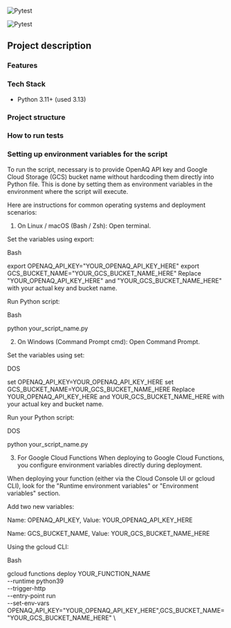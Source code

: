 ![Pytest](https://img.shields.io/badge/project_status-in_progress\open-blue)

![Pytest](https://img.shields.io/badge/tests-in_progress-blue)

## **Project description**


### Features


### Tech Stack
- Python 3.11+ (used 3.13)


### Project structure


### How to run tests


### Setting up environment variables for the script
To run the script, necessary is to provide OpenAQ API key and Google Cloud Storage (GCS) bucket name without hardcoding them directly into Python file. This is done by setting them as environment variables in the environment where the script will execute.

Here are instructions for common operating systems and deployment scenarios:

1. On Linux / macOS (Bash / Zsh):
Open terminal.

Set the variables using export:

Bash

export OPENAQ_API_KEY="YOUR_OPENAQ_API_KEY_HERE"
export GCS_BUCKET_NAME="YOUR_GCS_BUCKET_NAME_HERE"
Replace "YOUR_OPENAQ_API_KEY_HERE" and "YOUR_GCS_BUCKET_NAME_HERE" with your actual key and bucket name.

Run Python script:

Bash

python your_script_name.py

2. On Windows (Command Prompt cmd):
Open Command Prompt.

Set the variables using set:

DOS

set OPENAQ_API_KEY=YOUR_OPENAQ_API_KEY_HERE
set GCS_BUCKET_NAME=YOUR_GCS_BUCKET_NAME_HERE
Replace YOUR_OPENAQ_API_KEY_HERE and YOUR_GCS_BUCKET_NAME_HERE with your actual key and bucket name.

Run your Python script:

DOS

python your_script_name.py

3. For Google Cloud Functions
When deploying to Google Cloud Functions, you configure environment variables directly during deployment.

When deploying your function (either via the Cloud Console UI or gcloud CLI), look for the "Runtime environment variables" or "Environment variables" section.

Add two new variables:

Name: OPENAQ_API_KEY, Value: YOUR_OPENAQ_API_KEY_HERE

Name: GCS_BUCKET_NAME, Value: YOUR_GCS_BUCKET_NAME_HERE

Using the gcloud CLI:

Bash

gcloud functions deploy YOUR_FUNCTION_NAME \
  --runtime python39 \
  --trigger-http \
  --entry-point run \
  --set-env-vars OPENAQ_API_KEY="YOUR_OPENAQ_API_KEY_HERE",GCS_BUCKET_NAME="YOUR_GCS_BUCKET_NAME_HERE" \